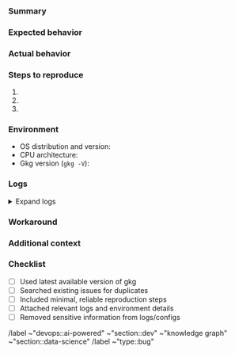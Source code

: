 ### Summary

<!-- One-sentence description of the bug. What is broken? You can also title
the issue accordingly. -->

### Expected behavior

<!-- What should happen? -->

### Actual behavior

<!-- What actually happens? Include exact errors shown in UI/CLI. -->

### Steps to reproduce

<!-- Provide a minimal, reliable reproduction. Be precise. Include information how
you started the gkg (IDE integration, standalone etc).
Attach screenshots or video if possible -->
1.
2.
3.

### Environment

- OS distribution and version:
- CPU architecture:
- Gkg version (`gkg -V`):

### Logs

<details><summary>Expand logs</summary>

<!-- Paste relevant logs. Prefer full stack traces and surrounding context. Sanitize secrets. -->

<!-- See [Viewing logs](https://gitlab-org.gitlab.io/rust/knowledge-graph/getting-started/troubleshooting/#viewing-logs) for how to view logs. -->

</details>

### Workaround

<!-- If you found a temporary workaround, describe it. -->

### Additional context

<!-- Hypotheses, related changes, or links that might help triage. -->

### Checklist

- [ ] Used latest available version of gkg
- [ ] Searched existing issues for duplicates
- [ ] Included minimal, reliable reproduction steps
- [ ] Attached relevant logs and environment details
- [ ] Removed sensitive information from logs/configs

<!-- Don't edit below -->
/label ~"devops::ai-powered" ~"section::dev" ~"knowledge graph" ~"section::data-science"
/label ~"type::bug"
